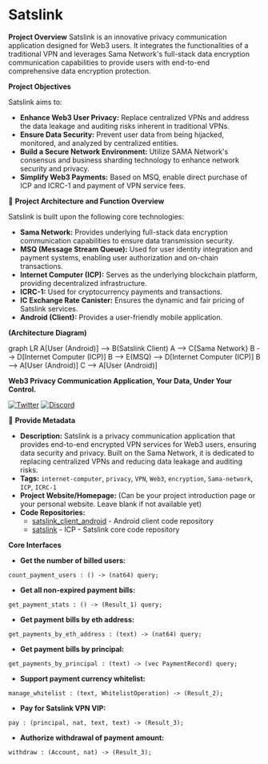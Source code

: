 
# Satslink

**Project Overview**
Satslink is an innovative privacy communication application designed for Web3 users. It integrates the functionalities of a traditional VPN and leverages Sama Network's full-stack data encryption communication capabilities to provide users with end-to-end comprehensive data encryption protection.

**Project Objectives**

Satslink aims to:

  - **Enhance Web3 User Privacy:** Replace centralized VPNs and address the data leakage and auditing risks inherent in traditional VPNs.
  - **Ensure Data Security:** Prevent user data from being hijacked, monitored, and analyzed by centralized entities.
  - **Build a Secure Network Environment:** Utilize SAMA Network's consensus and business sharding technology to enhance network security and privacy.
  - **Simplify Web3 Payments:** Based on MSQ, enable direct purchase of ICP and ICRC-1 and payment of VPN service fees.

📐 **Project Architecture and Function Overview**

Satslink is built upon the following core technologies:

  - **Sama Network:** Provides underlying full-stack data encryption communication capabilities to ensure data transmission security.
  - **MSQ (Message Stream Queue):** Used for user identity integration and payment systems, enabling user authorization and on-chain transactions.
  - **Internet Computer (ICP):** Serves as the underlying blockchain platform, providing decentralized infrastructure.
  - **ICRC-1:** Used for cryptocurrency payments and transactions.
  - **IC Exchange Rate Canister:** Ensures the dynamic and fair pricing of Satslink services.
  - **Android (Client):** Provides a user-friendly mobile application.

**(Architecture Diagram)**

graph LR
    A[User (Android)] --> B(Satslink Client)
    A --> C{Sama Network}
    B --> D[Internet Computer (ICP)]
    B --> E(MSQ) --> D[Internet Computer (ICP)]
    B --> A[User (Android)]
    C --> A[User (Android)]

**Web3 Privacy Communication Application, Your Data, Under Your Control.**

[![Twitter](about:sanitized)](https://x.com/gknmoon)
[![Discord](about:sanitized)](https://discord.com/channels/1062661363756966020/1159441094526902324)

🎯 **Provide Metadata**

  - **Description:** Satslink is a privacy communication application that provides end-to-end encrypted VPN services for Web3 users, ensuring data security and privacy. Built on the Sama Network, it is dedicated to replacing centralized VPNs and reducing data leakage and auditing risks.
  - **Tags:** `internet-computer`, `privacy`, `VPN`, `Web3`, `encryption`, `Sama-network`, `ICP`, `ICRC-1`
  - **Project Website/Homepage:** (Can be your project introduction page or your personal website. Leave blank if not available yet)
  - **Code Repositories:**
      - [satslink\_client\_android](https://github.com/Sama-X/satslink_client_android) - Android client code repository
      - [satslink](https://github.com/Sama-X/satslink) - ICP - Satslink core code repository

**Core Interfaces**

  - **Get the number of billed users:**

<!-- end list -->

```
count_payment_users : () -> (nat64) query;
```

  - **Get all non-expired payment bills:**

<!-- end list -->

```
get_payment_stats : () -> (Result_1) query;
```

  - **Get payment bills by eth address:**

<!-- end list -->

```
get_payments_by_eth_address : (text) -> (nat64) query;
```

  - **Get payment bills by principal:**

<!-- end list -->

```
get_payments_by_principal : (text) -> (vec PaymentRecord) query;
```

  - **Support payment currency whitelist:**

<!-- end list -->

```
manage_whitelist : (text, WhitelistOperation) -> (Result_2);
```

  - **Pay for Satslink VPN VIP:**

<!-- end list -->

```
pay : (principal, nat, text, text) -> (Result_3);
```

  - **Authorize withdrawal of payment amount:**

<!-- end list -->

```
withdraw : (Account, nat) -> (Result_3);
```

```
```
